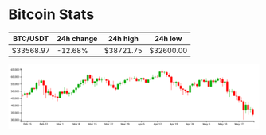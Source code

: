 # Bitcoin Stats

BTC/USDT|24h change|24h high|24h low|
|---|---|---|---|
|$33568.97|-12.68%|$38721.75|$32600.00|

<img src="./chart.svg">
